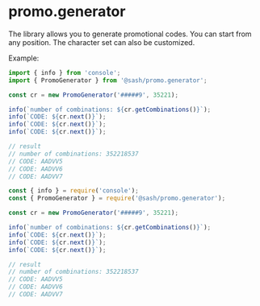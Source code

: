# promo.generator

The library allows you to generate promotional codes. You can start from any position. The character set can also be customized.

Example:
```typescript
import { info } from 'console';
import { PromoGenerator } from '@sash/promo.generator';

const cr = new PromoGenerator('#####9', 35221);

info(`number of combinations: ${cr.getCombinations()}`);
info(`CODE: ${cr.next()}`);
info(`CODE: ${cr.next()}`);
info(`CODE: ${cr.next()}`);

// result
// number of combinations: 352218537
// CODE: AADVV5
// CODE: AADVV6
// CODE: AADVV7

```

```javascript
const { info } = require('console');
const { PromoGenerator } = require('@sash/promo.generator');

const cr = new PromoGenerator('#####9', 35221);

info(`number of combinations: ${cr.getCombinations()}`);
info(`CODE: ${cr.next()}`);
info(`CODE: ${cr.next()}`);
info(`CODE: ${cr.next()}`);

// result
// number of combinations: 352218537
// CODE: AADVV5
// CODE: AADVV6
// CODE: AADVV7

```
